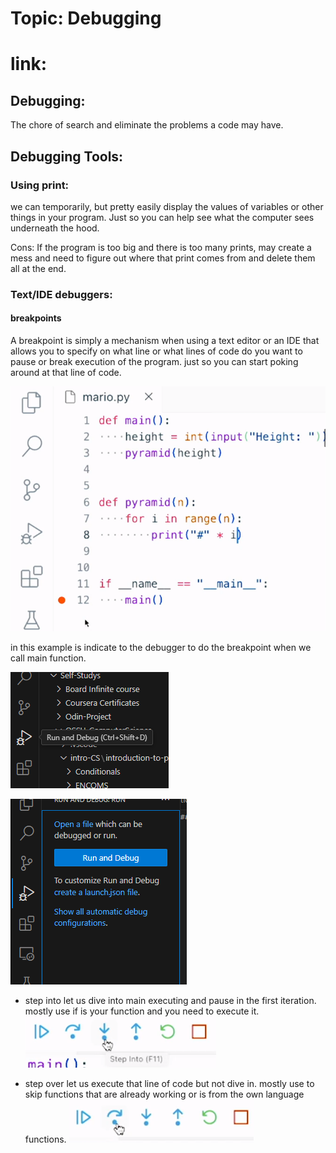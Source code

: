 # Topic: Debugging

# link:

## Debugging:
The chore of search and eliminate the problems a code may have.

## Debugging Tools:

### Using print:
we can temporarily, but pretty easily display the values of variables or other things in your program. Just so you can help see what the computer sees underneath the hood.

Cons: If the program is too big and there is too many prints, may create a mess and need to figure out where that print comes from and delete them all at the end.

### Text/IDE debuggers:

#### breakpoints
A breakpoint is simply a mechanism when using a text editor or an IDE that allows you to specify on what line or what lines of code do you want to pause or break execution of the program. just so you can start poking around at that line of code.

![alt text](image.png)

in this example is indicate to the debugger to do the breakpoint when we call main function.

![alt text](image-1.png)

![alt text](image-2.png)


- step into let us dive into main executing and pause in the first iteration. mostly use if is your function and you need to execute it.
![alt text](image-4.png)


- step over let us execute that line of code but not dive in. mostly use to skip functions that are already working or is from the own language functions.
![alt text](image-3.png)